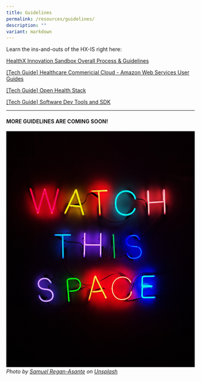 ```yaml
---
title: Guidelines
permalink: /resources/guidelines/
description: ""
variant: markdown
---
```

Learn the ins-and-outs of the HX-IS right here:

[HealthX Innovation Sandbox Overall Process & Guidelines](/files/healthx%20innovation%20sandbox%20overall%20process%20&%20guidelines.pdf)

[[Tech Guide] Healthcare Commericial Cloud - Amazon Web Services User Guides](https://github.com/HealthTechSG/InnovationSandbox/blob/main/%5BTech%20Guide%5D%20HXIS%20HCC-AWS%20User%20Guides%20v20231221.zip)


[[Tech Guide] Open Health Stack](/files/tech%20guide%20:%20open%20health%20stack.pdf)

[[Tech Guide] Software Dev Tools and SDK](/files/tech%20guide%20:%20dev%20tools%20and%20sdk.pdf)

--- 

#### MORE GUIDELINES ARE COMING SOON!
![coming soon](/images/Test%20Images/samuel-regan-asante-rk8fhggeyr8-unsplash.jpeg)
*Photo by [Samuel Regan-Asante](https://unsplash.com/@fkaregan?utmsource=unsplash&utmmedium=referral&utmcontent=creditCopyText) on [Unsplash](https://unsplash.com/photos/Rk8fHGGeyr8?utmsource=unsplash&utmmedium=referral&utmcontent=creditCopyText)*
